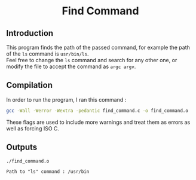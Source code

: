 <h1 align = "center"> Find Command </h1>

## Introduction
This program finds the path of the passed command, for example the path of the `ls` command is `usr/bin/ls`. <br>
Feel free to change the `ls` command and search for any other one, or modify the file to accept the command as `argc argv`.

## Compilation
In order to run the program, I ran this command : <br>
```bash
gcc -Wall -Werror -Wextra -pedantic find_command.c -o find_command.o
```

These flags are used to include more warnings and treat them as errors as well as forcing ISO C.

## Outputs
`./find_command.o` <br>
```text
Path to "ls" command : /usr/bin
```
